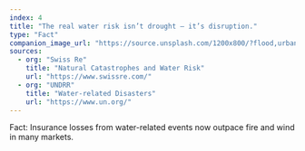 ```yaml
---
index: 4
title: "The real water risk isn’t drought — it’s disruption."
type: "Fact"
companion_image_url: "https://source.unsplash.com/1200x800/?flood,urban,street"
sources:
  - org: "Swiss Re"
    title: "Natural Catastrophes and Water Risk"
    url: "https://www.swissre.com/"
  - org: "UNDRR"
    title: "Water-related Disasters"
    url: "https://www.un.org/"
---
```

Fact: Insurance losses from water-related events now outpace fire and wind in many markets.
